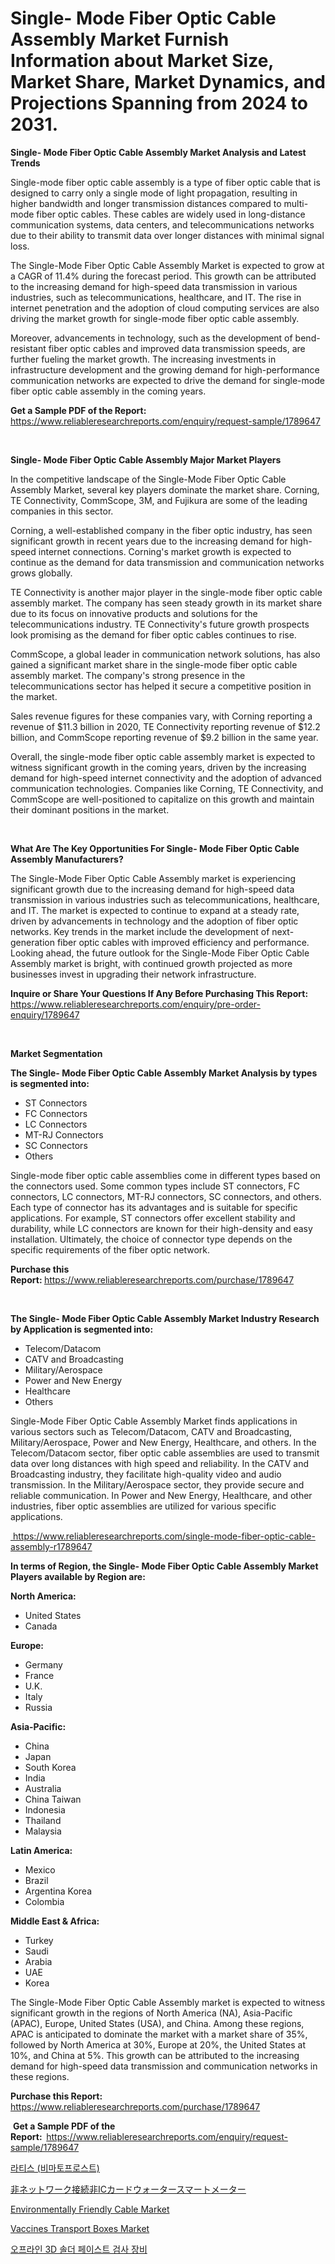 <p><h1>Single- Mode Fiber Optic Cable Assembly Market Furnish Information about Market Size, Market Share, Market Dynamics, and Projections Spanning from 2024 to 2031.</h1></p><p><strong>Single- Mode Fiber Optic Cable Assembly Market Analysis and Latest Trends</strong></p>
<p><p>Single-mode fiber optic cable assembly is a type of fiber optic cable that is designed to carry only a single mode of light propagation, resulting in higher bandwidth and longer transmission distances compared to multi-mode fiber optic cables. These cables are widely used in long-distance communication systems, data centers, and telecommunications networks due to their ability to transmit data over longer distances with minimal signal loss.</p><p>The Single-Mode Fiber Optic Cable Assembly Market is expected to grow at a CAGR of 11.4% during the forecast period. This growth can be attributed to the increasing demand for high-speed data transmission in various industries, such as telecommunications, healthcare, and IT. The rise in internet penetration and the adoption of cloud computing services are also driving the market growth for single-mode fiber optic cable assembly.</p><p>Moreover, advancements in technology, such as the development of bend-resistant fiber optic cables and improved data transmission speeds, are further fueling the market growth. The increasing investments in infrastructure development and the growing demand for high-performance communication networks are expected to drive the demand for single-mode fiber optic cable assembly in the coming years.</p></p>
<p><strong>Get a Sample PDF of the Report:&nbsp;</strong> <a href="https://www.reliableresearchreports.com/enquiry/request-sample/1789647">https://www.reliableresearchreports.com/enquiry/request-sample/1789647</a></p>
<p>&nbsp;</p>
<p><strong>Single- Mode Fiber Optic Cable Assembly Major Market Players</strong></p>
<p><p>In the competitive landscape of the Single-Mode Fiber Optic Cable Assembly Market, several key players dominate the market share. Corning, TE Connectivity, CommScope, 3M, and Fujikura are some of the leading companies in this sector. </p><p>Corning, a well-established company in the fiber optic industry, has seen significant growth in recent years due to the increasing demand for high-speed internet connections. Corning's market growth is expected to continue as the demand for data transmission and communication networks grows globally.</p><p>TE Connectivity is another major player in the single-mode fiber optic cable assembly market. The company has seen steady growth in its market share due to its focus on innovative products and solutions for the telecommunications industry. TE Connectivity's future growth prospects look promising as the demand for fiber optic cables continues to rise.</p><p>CommScope, a global leader in communication network solutions, has also gained a significant market share in the single-mode fiber optic cable assembly market. The company's strong presence in the telecommunications sector has helped it secure a competitive position in the market.</p><p>Sales revenue figures for these companies vary, with Corning reporting a revenue of $11.3 billion in 2020, TE Connectivity reporting revenue of $12.2 billion, and CommScope reporting revenue of $9.2 billion in the same year.</p><p>Overall, the single-mode fiber optic cable assembly market is expected to witness significant growth in the coming years, driven by the increasing demand for high-speed internet connectivity and the adoption of advanced communication technologies. Companies like Corning, TE Connectivity, and CommScope are well-positioned to capitalize on this growth and maintain their dominant positions in the market.</p></p>
<p>&nbsp;</p>
<p><strong>What Are The Key Opportunities For Single- Mode Fiber Optic Cable Assembly Manufacturers?</strong></p>
<p><p>The Single-Mode Fiber Optic Cable Assembly market is experiencing significant growth due to the increasing demand for high-speed data transmission in various industries such as telecommunications, healthcare, and IT. The market is expected to continue to expand at a steady rate, driven by advancements in technology and the adoption of fiber optic networks. Key trends in the market include the development of next-generation fiber optic cables with improved efficiency and performance. Looking ahead, the future outlook for the Single-Mode Fiber Optic Cable Assembly market is bright, with continued growth projected as more businesses invest in upgrading their network infrastructure.</p></p>
<p><strong>Inquire or Share Your Questions If Any Before Purchasing This Report:</strong> <a href="https://www.reliableresearchreports.com/enquiry/pre-order-enquiry/1789647">https://www.reliableresearchreports.com/enquiry/pre-order-enquiry/1789647</a></p>
<p>&nbsp;</p>
<p><strong>Market Segmentation</strong></p>
<p><strong>The Single- Mode Fiber Optic Cable Assembly Market Analysis by types is segmented into:</strong></p>
<p><ul><li>ST Connectors</li><li>FC Connectors</li><li>LC Connectors</li><li>MT-RJ Connectors</li><li>SC Connectors</li><li>Others</li></ul></p>
<p><p>Single-mode fiber optic cable assemblies come in different types based on the connectors used. Some common types include ST connectors, FC connectors, LC connectors, MT-RJ connectors, SC connectors, and others. Each type of connector has its advantages and is suitable for specific applications. For example, ST connectors offer excellent stability and durability, while LC connectors are known for their high-density and easy installation. Ultimately, the choice of connector type depends on the specific requirements of the fiber optic network.</p></p>
<p><strong>Purchase this Report:&nbsp;</strong><a href="https://www.reliableresearchreports.com/purchase/1789647">https://www.reliableresearchreports.com/purchase/1789647</a></p>
<p>&nbsp;</p>
<p><strong>The Single- Mode Fiber Optic Cable Assembly Market Industry Research by Application is segmented into:</strong></p>
<p><ul><li>Telecom/Datacom</li><li>CATV and Broadcasting</li><li>Military/Aerospace</li><li>Power and New Energy</li><li>Healthcare</li><li>Others</li></ul></p>
<p><p>Single-Mode Fiber Optic Cable Assembly Market finds applications in various sectors such as Telecom/Datacom, CATV and Broadcasting, Military/Aerospace, Power and New Energy, Healthcare, and others. In the Telecom/Datacom sector, fiber optic cable assemblies are used to transmit data over long distances with high speed and reliability. In the CATV and Broadcasting industry, they facilitate high-quality video and audio transmission. In the Military/Aerospace sector, they provide secure and reliable communication. In Power and New Energy, Healthcare, and other industries, fiber optic assemblies are utilized for various specific applications.</p></p>
<p><a href="https://www.reliableresearchreports.com/single-mode-fiber-optic-cable-assembly-r1789647">&nbsp;https://www.reliableresearchreports.com/single-mode-fiber-optic-cable-assembly-r1789647</a></p>
<p><strong>In terms of Region, the Single- Mode Fiber Optic Cable Assembly Market Players available by Region are:</strong></p>
<p>
    <p> <strong> North America: </strong>
        <ul>
            <li>United States</li>
            <li>Canada</li>
        </ul>
        </p> 
    <p> <strong> Europe: </strong>
        <ul>
            <li>Germany</li>
            <li>France</li>
            <li>U.K.</li>
            <li>Italy</li>
            <li>Russia</li>
        </ul>
        </p> 
    <p> <strong> Asia-Pacific: </strong>
        <ul>
            <li>China</li>
            <li>Japan</li>
            <li>South Korea</li>
            <li>India</li>
            <li>Australia</li>
            <li>China Taiwan</li>
            <li>Indonesia</li>
            <li>Thailand</li>
            <li>Malaysia</li>
        </ul>
        </p> 
    <p> <strong> Latin America: </strong>
        <ul>
            <li>Mexico</li>
            <li>Brazil</li>
            <li>Argentina Korea</li>
            <li>Colombia</li>
        </ul>
        </p> 
    <p> <strong> Middle East & Africa: </strong>
        <ul>
            <li>Turkey</li>
            <li>Saudi</li>
            <li>Arabia</li>
            <li>UAE</li>
            <li>Korea</li>
        </ul>
    </p>
    </p>
<p><p>The Single-Mode Fiber Optic Cable Assembly market is expected to witness significant growth in the regions of North America (NA), Asia-Pacific (APAC), Europe, United States (USA), and China. Among these regions, APAC is anticipated to dominate the market with a market share of 35%, followed by North America at 30%, Europe at 20%, the United States at 10%, and China at 5%. This growth can be attributed to the increasing demand for high-speed data transmission and communication networks in these regions.</p></p>
<p><strong>Purchase this Report: </strong><a href="https://www.reliableresearchreports.com/purchase/1789647">https://www.reliableresearchreports.com/purchase/1789647</a></p>
<p>&nbsp;<strong>Get a Sample PDF of the Report:&nbsp;&nbsp;</strong><a href="https://www.reliableresearchreports.com/enquiry/request-sample/1789647">https://www.reliableresearchreports.com/enquiry/request-sample/1789647</a></p>
<p><strong></strong></p>
<p><p><a href="https://medium.com/@louiealtenwerth/%EB%9D%BC%ED%8B%B0%EC%8A%A4-%EB%B9%84%EB%A7%88%ED%86%A0%ED%94%84%EB%A1%9C%EC%8A%A4%ED%8A%B8-%EC%8B%9C%EC%9E%A5-%EB%B6%84%EC%84%9D-%EB%B0%8F-%ED%81%AC%EA%B8%B0-%EC%98%88%EC%B8%A1%EC%9D%80-2024%EB%85%84%EB%B6%80%ED%84%B0-2031%EB%85%84%EA%B9%8C%EC%A7%80%EC%9D%98-%EA%B8%B0%EA%B0%84%EC%9D%84-%EB%8C%80%EC%83%81%EC%9C%BC%EB%A1%9C-%ED%95%A9%EB%8B%88%EB%8B%A4-b504543b6e8b">라티스 (비마토프로스트)</a></p><p><a href="https://github.com/hwbcz413288296/Market-Research-Report-List-2/blob/main/5796169106123.md">非ネットワーク接続非ICカードウォータースマートメーター</a></p><p><a href="https://github.com/Sherrillcrooksxa8i18ucf2m/Market-Research-Report-List-2/blob/main/environmentally-friendly-cable-market.md">Environmentally Friendly Cable Market</a></p><p><a href="https://github.com/AlysaLedner2023/Market-Research-Report-List-1/blob/main/vaccines-transport-boxes-market.md">Vaccines Transport Boxes Market</a></p><p><a href="https://github.com/BrettWeberrt8767765/Market-Research-Report-List-2/blob/main/7118429111451.md">오프라인 3D 솔더 페이스트 검사 장비</a></p></p>